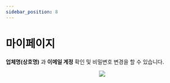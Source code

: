 ```yaml
---
sidebar_position: 8
---
```


# 마이페이지

**업체명(상호명)** 과 **이메일 계정** 확인 및 비밀변호 변경을 할 수 있습니다.

<p align='center'>
    <img
    src={require('./img/mypage.png').default}
    className='docsImage'
    />
</p>
